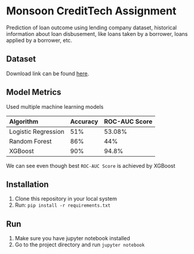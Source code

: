 # Monsoon CreditTech Assignment
Prediction of loan outcome using lending company dataset, historical information about loan disbusement, like loans taken by a borrower, loans applied by a borrower, etc.


## Dataset
Download link can be found [here](https://drive.google.com/file/d/152PXuKYuKXvzAg1DT2s5ZCcStC5iezzi/view?usp=sharing).

## Model Metrics

Used multiple machine learning models


| Algorithm | Accuracy     | ROC-AUC Score                 |
| :-------- | :------- | :------------------------- |
| Logistic Regression | 51% | 53.08% |
| Random Forest | 86% | 44% |
| XGBoost | 90% | 94.8% |


We can see even though best `ROC-AUC Score` is achieved by XGBoost

## Installation
1. Clone this repository in your local system
2. Run: ``` pip install -r requirements.txt ```

## Run
1. Make sure you have jupyter notebook installed
2. Go to the project directory and run ``` jupyter notebook ```
